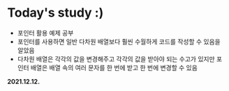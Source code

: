 # Today's study :)
- 포인터 활용 예제 공부
- 포인터를 사용하면 일반 다차원 배열보다 훨씬 수월하게 코드를 작성할 수 있음을 알았음
- 다차원 배열은 각각의 값을 변경해주고 각각의 값을 받아야 되는 수고가 있지만 포인터 배열은 배열 속의 여러 문자를 한 번에 받고 한 번에 변경할 수 있음

**2021.12.12.**
